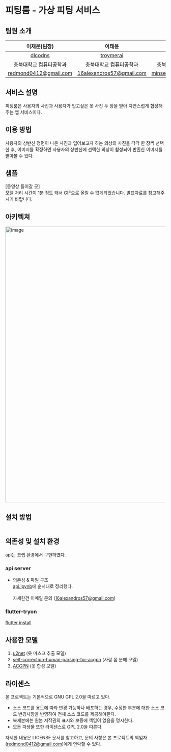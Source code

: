 # 피팅룸 - 가상 피팅 서비스

## 팀원 소개

|이채운(팀장)|이태윤|김민서|
| :-----------------------------------: | :---------------------------------------: | :-------------------------------------: |
| [dlcodns](https://github.com/dlcodns) | [troymerai](https://github.com/troymerai) | [KIMSSI22](https://github.com/KIMSSI22) |
| 충북대학교 컴퓨터공학과                 | 충북대학교 컴퓨터공학과                     | 충북대학교 컴퓨터공학과                   |
| redmond0412@gmail.com | 16alexandros57@gmail.com | minseo03226@gmail.com |


## 서비스 설명

피팅룸은 사용자의 사진과 사용자가 입고싶은 옷 사진 두 장을 받아 자연스럽게 합성해주는 앱 서비스이다.

## 이용 방법

사용자의 상반신 정면이 나온 사진과 입어보고자 하는 의상의 사진을 각각 한 장씩 선택한 후, 이미지를 확정하면 사용자의 상반신에 선택한 의상이 합성되어 반환한 이미지를 받아볼 수 있다.

## 샘플

[동영상 들어갈 곳]<br/>모델 처리 시간이 1분 정도 돼서 GIF으로 올릴 수 없게되었습니다. 발표자료를 참고해주시기 바랍니다.<br/>

## 아키텍쳐
<img width="866" alt="image" src="https://github.com/dlcodns/OSP_Prediction/assets/107831875/a5853e4d-c1d2-479b-8f44-07e9603389e6">

## 설치 방법
``` bash

``` 

## 의존성 및 설치 환경
api는 코랩 환경에서 구현하였다.
### api server
* 의존성 & 파일 구조<br/>
[api.ipynb](https://github.com/dlcodns/OSP_Prediction/blob/main/api/api.ipynb)에 순서대로 정리했다.<br/><br/>
자세한건 이메일 문의 (16alexandros57@gmail.com)<br/>
### flutter-tryon
[flutter install](https://docs.flutter.dev/get-started/install)
## 사용한 모델
1. [u2net](https://github.com/levindabhi/U-2-Net) (옷 마스크 추출 모델)
2. [self-correction-human-parsing-for-acgpn](https://github.com/levindabhi/Self-Correction-Human-Parsing-for-ACGPN) (사람 몸 분해 모델)
3. [ACGPN](https://github.com/switchablenorms/DeepFashion_Try_On) (옷 합성 모델)

## 라이센스
본 프로젝트는 기본적으로 GNU GPL 2.0을 따르고 있다.

- 소스 코드를 용도에 따라 변경 가능하나 배포하는 경우, 수정한 부분에 대한 소스 코드 변경사항을 반영하여 전체 소스 코드를 제공해야한다.
- 복제본에는 원본 저작권의 표시와 보증에 책임이 없음을 명시한다.
- 모든 파생물 또한 라이센스로 GPL 2.0을 따른다.

자세한 내용은 LICENSE 문서를 참고하고, 문의 사항은 본 프로젝트의 책임자(redmond0412@gmail.com)에게 연락할 수 있다.





